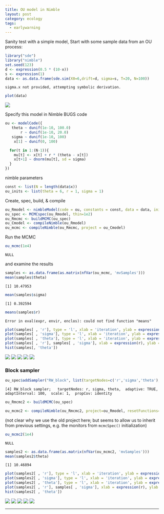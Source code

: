 ```yaml
---
title: OU model in Nimble
layout: post
category: ecology
tags:
  - earlywarning
---
```



Sanity test with a simple model,  Start with some sample data from an OU process:


```r
library("sde")
library("nimble")
set.seed(123)
d <- expression(0.5 * (10-x))
s <- expression(1) 
data <- as.data.frame(sde.sim(X0=6,drift=d, sigma=s, T=20, N=100))
```

```
sigma.x not provided, attempting symbolic derivation.
```


```r
plot(data)
```

![](/2014/assets/figures/posts/2014-12-03-ou-model-in-nimble/unnamed-chunk-2-1.png) 

Specify this model in Nimble BUGS code 


```r
ou <- modelCode({
   theta ~ dunif(1e-10, 100.0)
       r ~ dunif(1e-10, 20.0)
   sigma ~ dunif(1e-10, 100)
    x[1] ~ dunif(0, 100)

  for(t in 1:(N-1)){
    mu[t] <- x[t] + r * (theta - x[t]) 
    x[t+1] ~ dnorm(mu[t], sd = sigma) 
  }
})
```


nimble parameters


```r
const <- list(N = length(data$x))
ou_inits <- list(theta = 6, r = 1, sigma = 1)
```

Create, spec, build, & compile


```r
ou_Rmodel <- nimbleModel(code = ou, constants = const, data = data, inits = ou_inits)
ou_spec <- MCMCspec(ou_Rmodel, thin=1e2)
ou_Rmcmc <- buildMCMC(ou_spec)
ou_Cmodel <- compileNimble(ou_Rmodel)
ou_mcmc <- compileNimble(ou_Rmcmc, project = ou_Cmodel)
```
Run the MCMC


```r
ou_mcmc(1e4)
```

```
NULL
```

and examine the results


```r
samples <- as.data.frame(as.matrix(nfVar(ou_mcmc, 'mvSamples')))
mean(samples$theta)
```

```
[1] 10.47953
```

```r
mean(samples$sigma)
```

```
[1] 0.392594
```

```r
means(samples$r)
```

```
Error in eval(expr, envir, enclos): could not find function "means"
```




```r
plot(samples[ , 'r'], type = 'l', xlab = 'iteration', ylab = expression(r))
plot(samples[ , 'sigma'], type = 'l', xlab = 'iteration', ylab = expression(sigma))
plot(samples[ , 'theta'], type = 'l', xlab = 'iteration', ylab = expression(theta))
plot(samples[ , 'r'], samples[ , 'sigma'], xlab = expression(r), ylab = expression(simga))
hist(samples[, 'theta'])
```

![](/2014/assets/figures/posts/2014-12-03-ou-model-in-nimble/unnamed-chunk-8-1.png) ![](/2014/assets/figures/posts/2014-12-03-ou-model-in-nimble/unnamed-chunk-8-2.png) ![](/2014/assets/figures/posts/2014-12-03-ou-model-in-nimble/unnamed-chunk-8-3.png) ![](/2014/assets/figures/posts/2014-12-03-ou-model-in-nimble/unnamed-chunk-8-4.png) ![](/2014/assets/figures/posts/2014-12-03-ou-model-in-nimble/unnamed-chunk-8-5.png) 

  

### Block sampler ###


```r
ou_spec$addSampler("RW_block", list(targetNodes=c('r','sigma','theta'), adaptInterval=100))
```

```
[4] RW_block sampler;   targetNodes: r, sigma, theta,  adaptive: TRUE,  adaptInterval: 100,  scale: 1,  propCov: identity
```

```r
ou_Rmcmc2 <- buildMCMC(ou_spec)
```



```r
ou_mcmc2 <- compileNimble(ou_Rmcmc2, project=ou_Rmodel, resetFunctions=TRUE)
```

(not clear why we use the old project here; but seems to allow us to inherit from previous settings, e.g. the monitors from `mcmcSpec()` initialization)  



```r
ou_mcmc2(1e4)
```

```
NULL
```


```r
samples2 <- as.data.frame(as.matrix(nfVar(ou_mcmc2, 'mvSamples')))
mean(samples2$theta)
```

```
[1] 10.46894
```



```r
plot(samples2[ , 'r'], type = 'l', xlab = 'iteration', ylab = expression(r))
plot(samples2[ , 'sigma'], type = 'l', xlab = 'iteration', ylab = expression(sigma))
plot(samples2[ , 'theta'], type = 'l', xlab = 'iteration', ylab = expression(theta))
plot(samples2[ , 'r'], samples[ , 'sigma'], xlab = expression(r), ylab = expression(simga))
hist(samples2[ , 'theta'])
```

![](/2014/assets/figures/posts/2014-12-03-ou-model-in-nimble/unnamed-chunk-13-1.png) ![](/2014/assets/figures/posts/2014-12-03-ou-model-in-nimble/unnamed-chunk-13-2.png) ![](/2014/assets/figures/posts/2014-12-03-ou-model-in-nimble/unnamed-chunk-13-3.png) ![](/2014/assets/figures/posts/2014-12-03-ou-model-in-nimble/unnamed-chunk-13-4.png) ![](/2014/assets/figures/posts/2014-12-03-ou-model-in-nimble/unnamed-chunk-13-5.png) 


--------------


